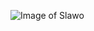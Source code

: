 ![Image of Slawo](https://www.google.com/url?sa=i&url=https%3A%2F%2Fserioussales.de%2F&psig=AOvVaw1sNjvJqHscwutnRr7Ras6n&ust=1594734106656000&source=images&cd=vfe&ved=0CAIQjRxqFwoTCOjItNGtyuoCFQAAAAAdAAAAABAE)
